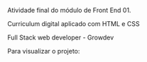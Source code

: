Atividade final do módulo de Front End 01.

Curriculum digital aplicado com HTML e CSS 

Full Stack web developer - Growdev

Para visualizar o projeto: 
